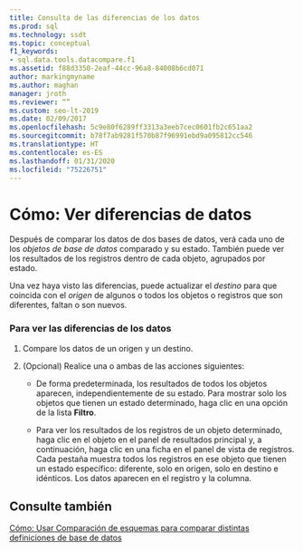 ```yaml
---
title: Consulta de las diferencias de los datos
ms.prod: sql
ms.technology: ssdt
ms.topic: conceptual
f1_keywords:
- sql.data.tools.datacompare.f1
ms.assetid: f88d3350-2eaf-44cc-96a8-84008b6cd071
author: markingmyname
ms.author: maghan
manager: jroth
ms.reviewer: “”
ms.custom: seo-lt-2019
ms.date: 02/09/2017
ms.openlocfilehash: 5c9e80f6289ff3313a3eeb7cec0601fb2c651aa2
ms.sourcegitcommit: b78f7ab9281f570b87f96991ebd9a095812cc546
ms.translationtype: HT
ms.contentlocale: es-ES
ms.lasthandoff: 01/31/2020
ms.locfileid: "75226751"
---
```

# <a name="how-to-view-data-differences"></a>Cómo: Ver diferencias de datos

Después de comparar los datos de dos bases de datos, verá cada uno de los *objetos de base de datos* comparado y su estado. También puede ver los resultados de los registros dentro de cada objeto, agrupados por estado.  
  
Una vez haya visto las diferencias, puede actualizar el *destino* para que coincida con el *origen* de algunos o todos los objetos o registros que son diferentes, faltan o son nuevos.  
  
### <a name="to-view-data-differences"></a>Para ver las diferencias de los datos  
  
1.  Compare los datos de un origen y un destino.  
  
2.  (Opcional) Realice una o ambas de las acciones siguientes:  
  
    -   De forma predeterminada, los resultados de todos los objetos aparecen, independientemente de su estado. Para mostrar solo los objetos que tienen un estado determinado, haga clic en una opción de la lista **Filtro**.  
  
    -   Para ver los resultados de los registros de un objeto determinado, haga clic en el objeto en el panel de resultados principal y, a continuación, haga clic en una ficha en el panel de vista de registros. Cada pestaña muestra todos los registros en ese objeto que tienen un estado específico: diferente, solo en origen, solo en destino e idénticos. Los datos aparecen en el registro y la columna.  
  
## <a name="see-also"></a>Consulte también  
[Cómo: Usar Comparación de esquemas para comparar distintas definiciones de base de datos](../ssdt/how-to-use-schema-compare-to-compare-different-database-definitions.md)  
  
